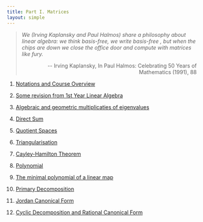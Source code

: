 ```yaml
---
title: Part I. Matrices
layout: simple
---
```


>*We (Irving Kaplansky and Paul Halmos) share a philosophy about linear algebra: we think basis-free, we write basis-free , but when the chips are down we close the office door and compute with matrices like fury.*
>
><p align="right">-- Irving Kaplansky, In Paul Halmos: Celebrating 50 Years of Mathematics (1991), 88</p>


1. [Notations and Course Overview](/study/Imperial_mathematics/year_2/Linear_Algebra_and_Numerical_Analysis/Part_I/1_Notations_and_Course_Overview)

2. [Some revision from 1st Year Linear Algebra](/study/Imperial_mathematics/year_2/Linear_Algebra_and_Numerical_Analysis/Part_I/2_RevisionofYear1)

3. [Algebraic and geometric multiplicaties of eigenvalues](/study/Imperial_mathematics/year_2/Linear_Algebra_and_Numerical_Analysis/Part_I/3_Algebraic_and_geometric_multiplicaties_of_eigenvalues)

4. [Direct Sum](/study/Imperial_mathematics/year_2/Linear_Algebra_and_Numerical_Analysis/Part_I/4_Direct_Sum)

5. [Quotient Spaces](/study/Imperial_mathematics/year_2/Linear_Algebra_and_Numerical_Analysis/Part_I/5_Quotient_Spaces)

6. [Triangularisation](/study/Imperial_mathematics/year_2/Linear_Algebra_and_Numerical_Analysis/Part_I/6_Triangularisation)

7. [Cayley-Hamilton Theorem](/study/Imperial_mathematics/year_2/Linear_Algebra_and_Numerical_Analysis/Part_I/7_The_CayleyHamilon_Theorem)

8. [Polynomial](/study/Imperial_mathematics/year_2/Linear_Algebra_and_Numerical_Analysis/Part_I/8_Polynomials)

9. [The minimal polynomial of a linear map]()

10. [Primary Decomposition]()

11. [Jordan Canonical Form]()

12. [Cyclic Decomposition and Rational Canonical Form]()